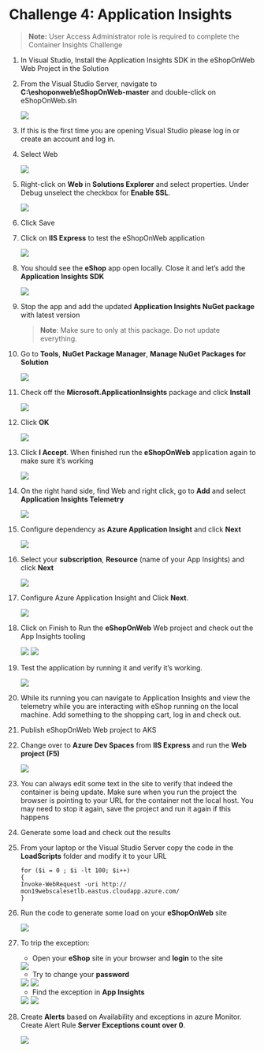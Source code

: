 # Challenge 4: Application Insights 

   > **Note:** User Access Administrator role is required to complete the Container Insights Challenge

1. In Visual Studio, Install the Application Insights SDK in the eShopOnWeb Web Project in the Solution

2. From the Visual Studio Server, navigate to **C:\eshoponweb\eShopOnWeb-master** and double-click on eShopOnWeb.sln

    <img src="images/vs.jpg"/>

3. If this is the first time you are opening Visual Studio please log in or create an account and log in.

4. Select Web

    <img src="images/11.jpg"/>

5. Right-click on **Web** in **Solutions Explorer** and select properties. Under Debug unselect the checkbox for **Enable SSL**.

    <img src="images/21.jpg"/>

6. Click Save

7. Click on **IIS Express** to test the eShopOnWeb application

    <img src="images/vs21.jpg"/>

8. You should see the **eShop** app open locally. Close it and let’s add the **Application Insights SDK**

    <img src="images/vs4.jpg"/>

9. Stop the app and add the updated **Application Insights NuGet package** with latest version

    > **Note**: Make sure to only at this package. Do not update everything.

10. Go to **Tools**, **NuGet Package Manager**, **Manage NuGet Packages for Solution**

    <img src="images/vs12.jpg"/>

11. Check off the **Microsoft.ApplicationInsights** package and click **Install**

    <img src="images/vs13.jpg"/>

12. Click **OK**

    <img src="images/vs131.jpg"/>

13. Click **I Accept**. When finished run the **eShopOnWeb** application again to make sure it’s working

    <img src="images/vs132.jpg"/>

14. On the right hand side, find Web and right click, go to **Add** and select **Application Insights Telemetry**

    <img src="images/vs5.jpg"/>

15. Configure dependency as **Azure Application Insight** and click **Next**

    <img src="images/vs61.jpg"/>

16. Select your **subscription**, **Resource** (name of your App Insights) and click **Next**

    <img src="images/vs71.jpg"/>

17. Configure Azure Application Insight and Click **Next**.

    <img src="images/vs81.jpg"/>

18. Click on Finish to Run the **eShopOnWeb** Web project and check out the App Insights tooling

    <img src="images/91.jpg"/>

    <img src="images/101.jpg"/>

19. Test the application by running it and verify it’s working.

    <img src="images/111.jpg"/>

20. While its running you can navigate to Application Insights and view the telemetry while you are interacting with eShop running on the local machine. Add something to the shopping cart, log in and check out.

21. Publish eShopOnWeb Web project to AKS

22. Change over to **Azure Dev Spaces** from **IIS Express** and run the **Web project (F5)**

    <img src="images/vs21.jpg"/>

23. You can always edit some text in the site to verify that indeed the container is being update. Make sure when you run the project the browser is pointing to your URL for the container not the local host. You may need to stop it again, save the project and run it again if this happens

24. Generate some load and check out the results

25. From your laptop or the Visual Studio Server copy the code in the **LoadScripts** folder and modify it to your URL

    ```
    for ($i = 0 ; $i -lt 100; $i++)
    {
    Invoke-WebRequest -uri http:// mon19webscalesetlb.eastus.cloudapp.azure.com/
    }
    ```
26. Run the code to generate some load on your **eShopOnWeb** site

    <img src="images/vs16.jpg"/>

27. To trip the exception:

    * Open your **eShop** site in your browser and **login** to the site

    <img src="images/vs17.jpg"/>

    * Try to change your **password**

    <img src="images/vs18.jpg"/>

    <img src="images/vs19.jpg"/>

    * Find the exception in **App Insights**

    <img src="images/vs201.jpg"/>

    <img src="images/vs202.jpg"/>

28. Create **Alerts** based on Availability and exceptions in azure Monitor. Create Alert Rule **Server Exceptions count over 0**.

    <img src="images/vs22.jpg"/>
